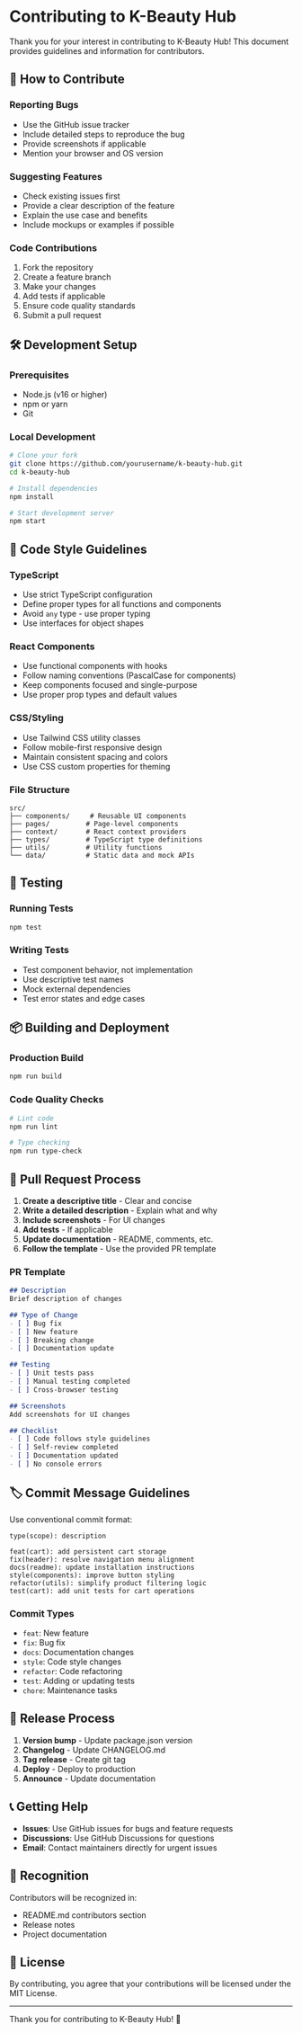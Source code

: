 # Contributing to K-Beauty Hub

Thank you for your interest in contributing to K-Beauty Hub! This document provides guidelines and information for contributors.

## 🤝 How to Contribute

### Reporting Bugs
- Use the GitHub issue tracker
- Include detailed steps to reproduce the bug
- Provide screenshots if applicable
- Mention your browser and OS version

### Suggesting Features
- Check existing issues first
- Provide a clear description of the feature
- Explain the use case and benefits
- Include mockups or examples if possible

### Code Contributions
1. Fork the repository
2. Create a feature branch
3. Make your changes
4. Add tests if applicable
5. Ensure code quality standards
6. Submit a pull request

## 🛠️ Development Setup

### Prerequisites
- Node.js (v16 or higher)
- npm or yarn
- Git

### Local Development
```bash
# Clone your fork
git clone https://github.com/yourusername/k-beauty-hub.git
cd k-beauty-hub

# Install dependencies
npm install

# Start development server
npm start
```

## 📝 Code Style Guidelines

### TypeScript
- Use strict TypeScript configuration
- Define proper types for all functions and components
- Avoid `any` type - use proper typing
- Use interfaces for object shapes

### React Components
- Use functional components with hooks
- Follow naming conventions (PascalCase for components)
- Keep components focused and single-purpose
- Use proper prop types and default values

### CSS/Styling
- Use Tailwind CSS utility classes
- Follow mobile-first responsive design
- Maintain consistent spacing and colors
- Use CSS custom properties for theming

### File Structure
```
src/
├── components/     # Reusable UI components
├── pages/         # Page-level components
├── context/       # React context providers
├── types/         # TypeScript type definitions
├── utils/         # Utility functions
└── data/          # Static data and mock APIs
```

## 🧪 Testing

### Running Tests
```bash
npm test
```

### Writing Tests
- Test component behavior, not implementation
- Use descriptive test names
- Mock external dependencies
- Test error states and edge cases

## 📦 Building and Deployment

### Production Build
```bash
npm run build
```

### Code Quality Checks
```bash
# Lint code
npm run lint

# Type checking
npm run type-check
```

## 🔄 Pull Request Process

1. **Create a descriptive title** - Clear and concise
2. **Write a detailed description** - Explain what and why
3. **Include screenshots** - For UI changes
4. **Add tests** - If applicable
5. **Update documentation** - README, comments, etc.
6. **Follow the template** - Use the provided PR template

### PR Template
```markdown
## Description
Brief description of changes

## Type of Change
- [ ] Bug fix
- [ ] New feature
- [ ] Breaking change
- [ ] Documentation update

## Testing
- [ ] Unit tests pass
- [ ] Manual testing completed
- [ ] Cross-browser testing

## Screenshots
Add screenshots for UI changes

## Checklist
- [ ] Code follows style guidelines
- [ ] Self-review completed
- [ ] Documentation updated
- [ ] No console errors
```

## 🏷️ Commit Message Guidelines

Use conventional commit format:
```
type(scope): description

feat(cart): add persistent cart storage
fix(header): resolve navigation menu alignment
docs(readme): update installation instructions
style(components): improve button styling
refactor(utils): simplify product filtering logic
test(cart): add unit tests for cart operations
```

### Commit Types
- `feat`: New feature
- `fix`: Bug fix
- `docs`: Documentation changes
- `style`: Code style changes
- `refactor`: Code refactoring
- `test`: Adding or updating tests
- `chore`: Maintenance tasks

## 🚀 Release Process

1. **Version bump** - Update package.json version
2. **Changelog** - Update CHANGELOG.md
3. **Tag release** - Create git tag
4. **Deploy** - Deploy to production
5. **Announce** - Update documentation

## 📞 Getting Help

- **Issues**: Use GitHub issues for bugs and feature requests
- **Discussions**: Use GitHub Discussions for questions
- **Email**: Contact maintainers directly for urgent issues

## 🙏 Recognition

Contributors will be recognized in:
- README.md contributors section
- Release notes
- Project documentation

## 📄 License

By contributing, you agree that your contributions will be licensed under the MIT License.

---

Thank you for contributing to K-Beauty Hub! 🎉 